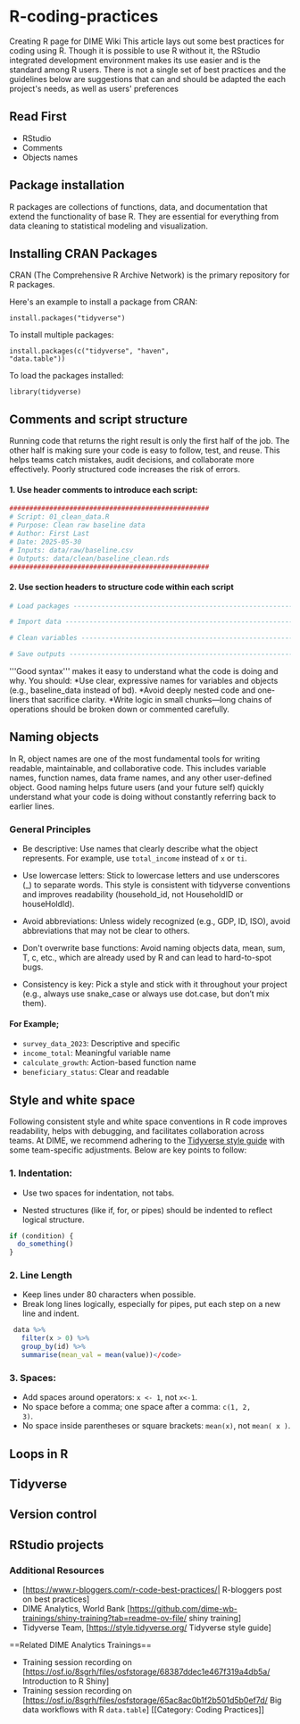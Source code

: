 # R-coding-practices
Creating R page for DIME Wiki
<onlyinclude>
This article lays out some best practices for coding using R. Though it is possible to use R without it, the RStudio integrated development environment makes its use easier and is the standard among R users. There is not a single set of best practices and the guidelines below are suggestions that can and should be adapted the each project's needs, as well as users' preferences
</onlyinclude>

## Read First
* RStudio
* Comments
* Objects names

## Package installation
R packages are collections of functions, data, and documentation that extend the functionality of base R. They are essential for everything from data cleaning to statistical modeling and visualization.

## Installing CRAN Packages

CRAN (The Comprehensive R Archive Network) is the primary repository for R packages.

Here's an example to install a package from CRAN:

 <code>install.packages("tidyverse")</code>

To install multiple packages:

 <code>install.packages(c("tidyverse", "haven", "data.table"))</code>

To load the packages installed:

 <code>library(tidyverse)</code>

## Comments and script structure
Running code that returns the right result is only the first half of the job. The other half is making sure your code is easy to follow, test, and reuse. This helps teams catch mistakes, audit decisions, and collaborate more effectively. Poorly structured code increases the risk of errors.


#### 1. Use header comments to introduce each script:
 ```R
 ##################################################
 # Script: 01_clean_data.R
 # Purpose: Clean raw baseline data
 # Author: First Last
 # Date: 2025-05-30
 # Inputs: data/raw/baseline.csv
 # Outputs: data/clean/baseline_clean.rds
 ##################################################
```

#### 2. Use section headers to structure code within each script

 ```R
 # Load packages -------------------------------------------------------

 # Import data ---------------------------------------------------------

 # Clean variables -----------------------------------------------------

 # Save outputs --------------------------------------------------------
```

'''Good syntax''' makes it easy to understand what the code is doing and why. You should:
*Use clear, expressive names for variables and objects (e.g., baseline_data instead of bd).
*Avoid deeply nested code and one-liners that sacrifice clarity.
*Write logic in small chunks—long chains of operations should be broken down or commented carefully.

## Naming objects
In R, object names are one of the most fundamental tools for writing readable, maintainable, and collaborative code. This includes variable names, function names, data frame names, and any other user-defined object. Good naming helps future users (and your future self) quickly understand what your code is doing without constantly referring back to earlier lines.

### General Principles

* Be descriptive: Use names that clearly describe what the object represents. For example, use <code>total_income</code> instead of <code>x</code> or <code>ti</code>.

* Use lowercase letters: Stick to lowercase letters and use underscores (_) to separate words. This style is consistent with tidyverse conventions and improves readability (household_id, not HouseholdID or houseHoldId).

* Avoid abbreviations: Unless widely recognized (e.g., GDP, ID, ISO), avoid abbreviations that may not be clear to others.

* Don't overwrite base functions: Avoid naming objects data, mean, sum, T, c, etc., which are already used by R and can lead to hard-to-spot bugs.

* Consistency is key: Pick a style and stick with it throughout your project (e.g., always use snake_case or always use dot.case, but don’t mix them).

#### For Example;

* <code>survey_data_2023</code>: Descriptive and specific
* <code>income_total</code>: Meaningful variable name 
* <code>calculate_growth</code>: Action-based function name 
* <code>beneficiary_status</code>: Clear and readable

## Style and white space
Following consistent style and white space conventions in R code improves readability, helps with debugging, and facilitates collaboration across teams. At DIME, we recommend adhering to the [Tidyverse style guide](https://style.tidyverse.org/) with some team-specific adjustments. Below are key points to follow:

### 1. Indentation:
* Use two spaces for indentation, not tabs.
  
* Nested structures (like if, for, or pipes) should be indented to reflect logical structure.
```R
if (condition) {
  do_something()
}
```
### 2. Line Length

* Keep lines under 80 characters when possible.
* Break long lines logically, especially for pipes, put each step on a new line and indent.
  
```R
 data %>%
   filter(x > 0) %>%
   group_by(id) %>%
   summarise(mean_val = mean(value))</code>
```

### 3. Spaces:

* Add spaces around operators: <code>x <- 1</code>, not <code>x<-1</code>.
* No space before a comma; one space after a comma: <code>c(1, 2, 3)</code>.
* No space inside parentheses or square brackets: <code>mean(x)</code>, not <code>mean( x )</code>.

## Loops in R


## Tidyverse

## Version control

## RStudio projects

### Additional Resources
* [https://www.r-bloggers.com/r-code-best-practices/| R-bloggers post on best practices]
* DIME Analytics, World Bank [https://github.com/dime-wb-trainings/shiny-training?tab=readme-ov-file/ shiny training]
* Tidyverse Team, [https://style.tidyverse.org/ Tidyverse style guide]

==Related DIME Analytics Trainings==
* Training session recording on [https://osf.io/8sgrh/files/osfstorage/68387ddec1e467f319a4db5a/ Introduction to R Shiny]
* Training session recording on [https://osf.io/8sgrh/files/osfstorage/65ac8ac0b1f2b501d5b0ef7d/ Big data workflows with R <code>data.table</code>]
[[Category: Coding Practices]]
